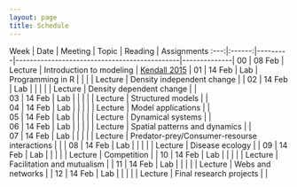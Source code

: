 ```yaml
---
layout: page
title: Schedule
---
```


<style>
.content {
  padding-top:    4rem;
  padding-bottom: 4rem;
}

@media (min-width: 48em) {
  .content {
    max-width: 50rem;
    margin-left: 20rem;
    margin-right: 2rem;
  }
}

@media (min-width: 64em) {
  .content {
    margin-left: 22rem;
    margin-right: 4rem;
  }
}
</style>

Week |  Date  | Meeting |     Topic                                    | Reading      | Assignments 
:---:|:------:|---------|----------------------------------------------|--------------|
00   | 08 Feb | Lecture | Introduction to modeling                     | [Kendall 2015](http://onlinelibrary.wiley.com/doi/10.1890/14-2080.1/abstract) |
01   | 14 Feb |   Lab   | Programming in R                             |              |
     |        | Lecture | Density independent change                   |             | 
02   | 14 Feb |   Lab   |           				                   |                |
     |        | Lecture | Density dependent change                     |              |  
03   | 14 Feb |   Lab   |           				                   |                |
     |        | Lecture | Structured models                            |              |  
04   | 14 Feb |   Lab   |           			               	       |                |
     |        | Lecture | Model applications                           |              |  
05   | 14 Feb |   Lab   |           		               		       |                |
     |        | Lecture | Dynamical systems                            |              |  
06   | 14 Feb |   Lab   |           				                   |                |
     |        | Lecture | Spatial patterns and dynamics                |            |  
07   | 14 Feb |   Lab   |           				                   |              |
     |        | Lecture | Predator-prey/Consumer-resourse interactions |          				    |              |
08   | 14 Feb |   Lab   |            				                   |              |
     |        | Lecture | Disease ecology			                   |              |
09   | 14 Feb |   Lab   |           				                   |              |
     |        | Lecture | Competition  				                   |              |
10   | 14 Feb |   Lab   |           				                   |              |
     |        | Lecture | Facilitation and mutualism                   |              |
11   | 14 Feb |   Lab   |           				                   |              |
     |        | Lecture | Webs and networks			                   |              |
12   | 14 Feb |   Lab   |           				                   |              |
     |        | Lecture | Final research projects 	                   |              |